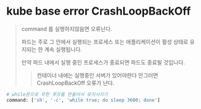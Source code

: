 # kube base error CrashLoopBackOff

> command 를 실행하지않음면 오류난다.
>
> 파드는 주로 그 안에서 실행되는 프로세스 또는 애플리케이션이 활성 상태로 유지되는 한 계속 실행됩니다.
>
> 만약 파드 내에서 실행 중인 프로세스가 종료되면 파드도 종료될 것입니다.
>
> > 컨테이너 내에는 실행중인 서버가 있어야한다 안그러면 CrashLoopBackOff 오류가 난다.

```sh
# while문으로 무한 루프를 만들어서 유지시키기
command: ['sh', '-c', 'while true; do sleep 3600; done']
```

